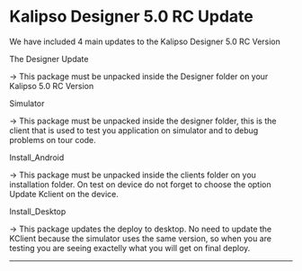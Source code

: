 # Kalipso Designer 5.0 RC Update

We have included 4 main updates to the Kalipso Designer 5.0 RC Version

The Designer Update

-> This package must be unpacked inside the Designer folder on your Kalipso 5.0 RC Version

Simulator

-> This package must be unpacked inside the designer folder, this is the client that is used to test you application on simulator and to debug problems on tour code.

Install_Android

-> This package must be unpacked inside the clients folder on you installation folder. On test on device do not forget to choose the option Update Kclient on the device.

Install_Desktop

-> This package updates the deploy to desktop. No need to update the KClient because the simulator uses the same version, so when you are testing you are seeing exactelly what you will get on final deploy.

**************************************************************************
